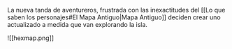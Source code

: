 La nueva tanda de aventureros, frustrada con las inexactitudes del [[Lo que saben los personajes#El Mapa Antiguo|Mapa Antiguo]] deciden crear uno actualizado a medida que van explorando la isla.

![[hexmap.png]]